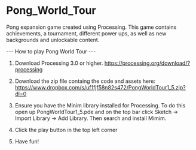 # Pong_World_Tour
Pong expansion game created using Processing.
This game contains achievements, a tournament, different power ups, as well as new backgrounds and unlockable content.

--- How to play Pong World Tour ---

1. Download Processing 3.0 or higher. https://processing.org/download/?processing

2. Download the zip file containg the code and assets here: https://www.dropbox.com/s/uf1fjf58n82s472/PongWorldTour1_5.zip?dl=0
 
3. Ensure you have the Minim library installed for Processing. To do this open up PongWorldTour1_5.pde and on the top bar click Sketch -> Import Library -> Add Library. Then search and install Mimim.
 
4. Click the play button in the top left corner 

5. Have fun!
